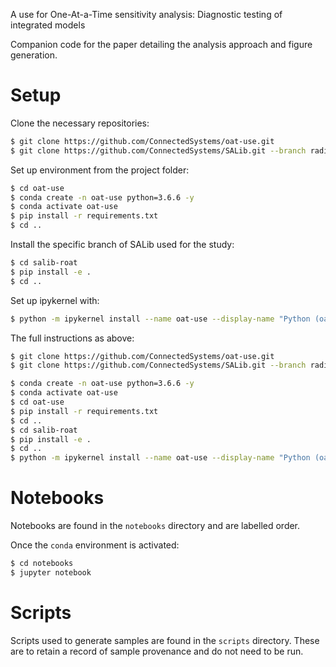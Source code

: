 A use for One-At-a-Time sensitivity analysis: Diagnostic testing of integrated models

Companion code for the paper detailing the analysis approach and figure generation.


Setup
=======

Clone the necessary repositories:

```bash
$ git clone https://github.com/ConnectedSystems/oat-use.git
$ git clone https://github.com/ConnectedSystems/SALib.git --branch radial-oat-method --single-branch salib-roat
```

Set up environment from the project folder:

```bash
$ cd oat-use
$ conda create -n oat-use python=3.6.6 -y
$ conda activate oat-use
$ pip install -r requirements.txt
$ cd ..
```

Install the specific branch of SALib used for the study:

```bash
$ cd salib-roat
$ pip install -e .
$ cd ..
```

Set up ipykernel with:

```bash
$ python -m ipykernel install --name oat-use --display-name "Python (oat-use)"
```

The full instructions as above:

```bash
$ git clone https://github.com/ConnectedSystems/oat-use.git
$ git clone https://github.com/ConnectedSystems/SALib.git --branch radial-oat-method --single-branch salib-roat

$ conda create -n oat-use python=3.6.6 -y
$ conda activate oat-use
$ cd oat-use
$ pip install -r requirements.txt
$ cd ..
$ cd salib-roat
$ pip install -e .
$ cd ..
$ python -m ipykernel install --name oat-use --display-name "Python (oat-use)"
```

Notebooks
=========

Notebooks are found in the `notebooks` directory and are labelled order.

Once the `conda` environment is activated:

```bash
$ cd notebooks
$ jupyter notebook
```

Scripts
=========

Scripts used to generate samples are found in the `scripts` directory.
These are to retain a record of sample provenance and do not need to be run.
